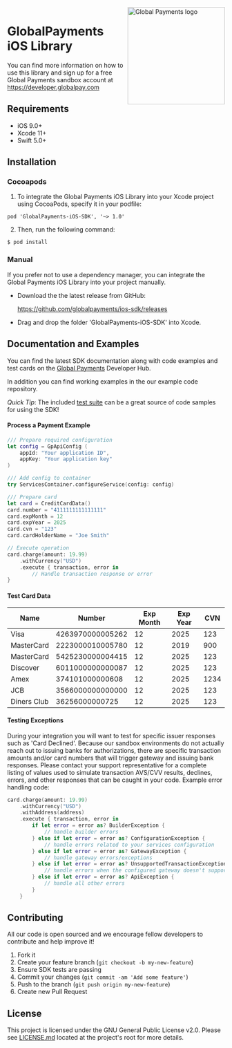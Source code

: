 <a href="https://github.com/globalpayments" target="_blank">
    <img src="https://developer.globalpay.com/static/media/logo.dab7811d.svg" alt="Global Payments logo" title="Global Payments" align="right" width="225" />
</a>

# GlobalPayments iOS Library
You can find more information on how to use this library and sign up for a free Global Payments sandbox account at https://developer.globalpay.com

## Requirements

- iOS 9.0+
- Xcode 11+
- Swift 5.0+

## Installation

### Cocoapods

1. To integrate the Global Payments iOS Library into your Xcode project using CocoaPods, specify it in your podfile:

```
pod 'GlobalPayments-iOS-SDK', '~> 1.0'
```

2. Then, run the following command:

```
$ pod install
```
### Manual

If you prefer not to use a dependency manager, you can integrate the Global Payments iOS Library into your project manually.

* Download the the latest release from GitHub:

	https://github.com/globalpayments/ios-sdk/releases

* Drag and drop the folder 'GlobalPayments-iOS-SDK' into Xcode.

## Documentation and Examples

You can find the latest SDK documentation along with code examples and test cards on the [Global Payments](https://developer.globalpay.com) Developer Hub.

In addition you can find working examples in the our example code repository.

*Quick Tip*: The included [test suite](https://github.com/globalpayments/ios-sdk/tree/master/Example/Tests/GpApi) can be a great source of code samples for using the SDK!

#### Process a Payment Example

```Swift
/// Prepare required configuration
let config = GpApiConfig (
    appId: "Your application ID",
    appKey: "Your application key"
)

/// Add config to container
try ServicesContainer.configureService(config: config)

/// Prepare card
let card = CreditCardData()
card.number = "4111111111111111"
card.expMonth = 12
card.expYear = 2025
card.cvn = "123"
card.cardHolderName = "Joe Smith"

// Execute operation
card.charge(amount: 19.99)
    .withCurrency("USD")
    .execute { transaction, error in
        // Handle transaction response or error
}
```

#### Test Card Data

Name        | Number           | Exp Month | Exp Year | CVN
----------- | ---------------- | --------- | -------- | ----
Visa        | 4263970000005262 | 12        | 2025     | 123
MasterCard  | 2223000010005780 | 12        | 2019     | 900
MasterCard  | 5425230000004415 | 12        | 2025     | 123
Discover    | 6011000000000087 | 12        | 2025     | 123
Amex        | 374101000000608  | 12        | 2025     | 1234
JCB         | 3566000000000000 | 12        | 2025     | 123
Diners Club | 36256000000725   | 12        | 2025     | 123

#### Testing Exceptions

During your integration you will want to test for specific issuer responses such as 'Card Declined'. Because our sandbox environments do not actually reach out to issuing banks for authorizations, there are specific transaction amounts and/or card numbers that will trigger gateway and issuing bank responses. Please contact your support representative for a complete listing of values used to simulate transaction AVS/CVV results, declines, errors, and other responses that can be caught in your code. Example error handling code:

```Swift
card.charge(amount: 19.99)
    .withCurrency("USD")
    .withAddress(address)
    .execute { transaction, error in
        if let error = error as? BuilderException {
            // handle builder errors
        } else if let error = error as? ConfigurationException {
            // handle errors related to your services configuration
        } else if let error = error as? GatewayException {
            // handle gateway errors/exceptions
        } else if let error = error as? UnsupportedTransactionException {
            // handle errors when the configured gateway doesn't support desired transaction
        } else if let error = error as? ApiException {
            // handle all other errors
        }
    }
```

## Contributing

All our code is open sourced and we encourage fellow developers to contribute and help improve it!

1. Fork it
2. Create your feature branch (`git checkout -b my-new-feature`)
3. Ensure SDK tests are passing
4. Commit your changes (`git commit -am 'Add some feature'`)
5. Push to the branch (`git push origin my-new-feature`)
6. Create new Pull Request

## License

This project is licensed under the GNU General Public License v2.0. Please see [LICENSE.md](LICENSE.md) located at the project's root for more details.
